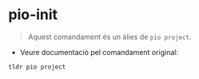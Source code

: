 # pio-init

> Aquest comandament és un àlies de `pio project`.

- Veure documentació pel comandament original:

`tldr pio project`
